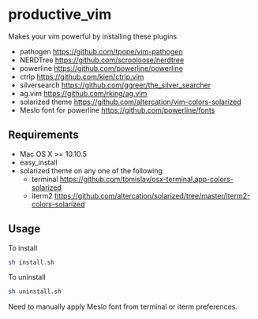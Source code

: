 # productive_vim

Makes your vim powerful by installing these plugins
- pathogen https://github.com/tpope/vim-pathogen
- NERDTree https://github.com/scrooloose/nerdtree
- powerline https://github.com/powerline/powerline
- ctrlp https://github.com/kien/ctrlp.vim
- silversearch https://github.com/ggreer/the_silver_searcher
- ag.vim https://github.com/rking/ag.vim
- solarized theme https://github.com/altercation/vim-colors-solarized
- Meslo font for powerline https://github.com/powerline/fonts

## Requirements
- Mac OS X >= 10.10.5
- easy_install 
- solarized theme on any one of the following
	- terminal https://github.com/tomislav/osx-terminal.app-colors-solarized
	- iterm2 https://github.com/altercation/solarized/tree/master/iterm2-colors-solarized

## Usage

To install
```sh 
sh install.sh
```


To uninstall 
```sh
sh uninstall.sh
```

Need to manually apply Meslo font from terminal or iterm preferences.
